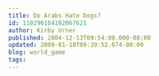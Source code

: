 ```yaml
---
title: Do Arabs Hate Dogs?
id: 110296164102067621
author: Kirby Urner
published: 2004-12-13T09:54:00.000-08:00
updated: 2009-01-18T09:39:52.674-08:00
blog: world_game
tags: 
---
```


